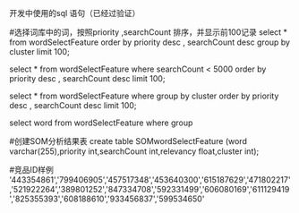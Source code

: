 开发中使用的sql 语句（已经过验证）

#选择词库中的词，按照priority ,searchCount 排序，并显示前100记录
select * from wordSelectFeature order by priority desc , searchCount desc group by cluster limit 100;

select * from wordSelectFeature where searchCount < 5000 order by priority desc , searchCount desc limit 100;

<!-- select * from wordSelectFeature where word like '陌陌'; -->
select * from wordSelectFeature where group by cluster order by priority desc , searchCount desc limit 100;

select word from wordSelectFeature where group  

#创建SOM分析结果表
create table SOMwordSelectFeature (word varchar(255),priority int,searchCount int,relevancy float,cluster int);

#竞品ID样例
'443354861','799406905','457517348','453640300','615187629','471802217','521922264','389801252','847334708','592331499','606080169','611129419','825355393','608188610','933456837','599534650'
